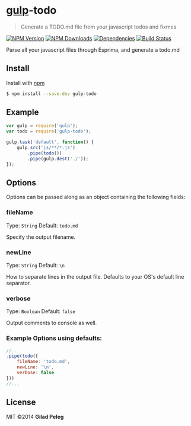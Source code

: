 # [gulp](https://github.com/wearefractal/gulp)-todo
> Generate a TODO.md file from your javascript todos and fixmes

[![NPM Version](http://img.shields.io/npm/v/gulp-todo.svg?style=flat)](https://npmjs.org/package/gulp-todo)
[![NPM Downloads](http://img.shields.io/npm/dm/gulp-todo.svg?style=flat)](https://npmjs.org/package/gulp-todo)
[![Dependencies](http://img.shields.io/gemnasium/pgilad/gulp-todo.svg?style=flat)](https://gemnasium.com/pgilad/gulp-todo)
[![Build Status](http://img.shields.io/travis/pgilad/gulp-todo.svg?style=flat)](https://travis-ci.org/pgilad/gulp-todo)

Parse all your javascript files through Esprima, and generate a todo.md

## Install

Install with [npm](https://npmjs.org/package/gulp-todo)

```bash
$ npm install --save-dev gulp-todo
```

## Example

```js
var gulp = require('gulp');
var todo = require('gulp-todo');

gulp.task('default', function() {
    gulp.src('js/**/*.js')
        .pipe(todo())
        .pipe(gulp.dest('./'));
});
```

## Options

Options can be passed along as an object containing the following fields:

### fileName

Type: `String`
Default: `todo.md`

Specify the output filename.

### newLine

Type: `String`
Default: `\n`

How to separate lines in the output file. Defaults to your OS's default line separator.

### verbose

Type: `Boolean`
Default: `false`

Output comments to console as well.

### Example Options using defaults:

```js
//...
.pipe(todo({
    fileName: 'todo.md',
    newLine: '\n',
    verbose: false
}))
//...
```

## License

MIT ©2014 **Gilad Peleg**
